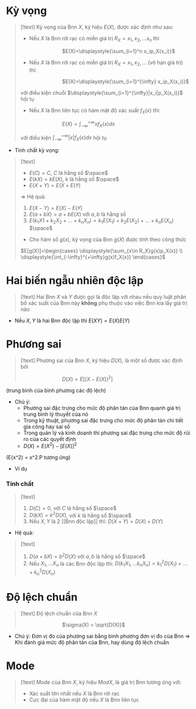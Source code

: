 
# Kỳ vọng

>[!text]
>Kỳ vọng của Bnn $X$, ký hiệu $E(X)$, được xác định như sau:
>
>+ Nếu $X$ là Bnn rời rạc có miền giá trị $R_X={x_1, x_2,...x_n}$ thì
>
>$\hspace{3cm}$ $E(X)=\displaystyle{\sum_{i=1}^n x_ip_X(x_i)}$
>
>+ Nếu $X$ là Bnn rời rạc có miền giá trị $R_X={x_1,x_2,...}$ (vô hạn giá trị) thì:
>  
>$\hspace{3cm}$ $E(X)=\displaystyle{\sum_{i=1}^{\infty} x_ip_X(x_i)}$
>
>với điều kiện chuỗi $\displaystyle{\sum_{i=1}^{\infty}|x_i|p_X(x_i)}$ hội tụ
>
>+ Nếu $X$ là Bnn liên tục có hàm mật độ xác suất $f_X(x)$ thì:
>
>$\hspace{3cm}$ $E(X)=\displaystyle{\int_{-\infty}^{+\infty}}xf_X(x)dx$
>
>với điều kiện $\displaystyle{\int_{-\infty}^{+\infty}}|x|f_X(x)dx$ hội tụ

- Tính chất kỳ vọng:
>[!text]
>+ $E(C) = C$, $C$ là hằng số
>$\space$
>+ $E(kX) = kE(X)$, $k$ là hằng số
>$\space$
>+ $E(X+Y)=E(X+E(Y)$ 
>
>$\Rightarrow$ Hệ quả: 
>1. $E(X-Y)=E(X)-E(Y)$
>2. $E(a+bX) = a+bE(X)$ với $a,b$ là hằng số 
>3. $E(k_1X1+k_2X_2+...+k_nX_n)=k_1E(X_1)+k_2E(X_2)+...+k_nE(X_n)$
>$\space$
>+ Cho hàm số $g(x)$, kỳ vọng của Bnn $g(X)$ được tính theo công thức 
>
>$E[g(X)]=\begin{cases} \displaystyle{\sum_{x\in R_X}g(x)p_X(x)} \\ \displaystyle{\int_{-\infty}^{+\infty}g(x)f_X(x)} \end{cases}$

# Hai biến ngẫu nhiên độc lập

>[!text]
>Hai Bnn $X$ và $Y$ được gọi là độc lập với nhau nếu quy luật phân bố xác suất của Bnn này **không** phụ thuộc vào việc Bnn kia lấy giá trị nào

- Nếu $X,Y$ là hai Bnn độc lập thì $E(XY)=E(X)E(Y)$

# Phương sai

>[!text]
>Phương sai của Bnn $X$, ký hiệu $D(X)$, là một số được xác định bởi
>
>$\hspace{3cm}$ $D(X) = E[(X-E(X))^2]$

(trung bình của bình phương các độ lệch)

- Chú ý:
	+ Phương sai đặc trưng cho mức độ phân tán của Bnn quanh giá trị trung bình lý thuyết của nó
	+ Trong kỹ thuật, phương sai đặc trưng cho mức độ phân tán chi tiết gia công hay sai số
	+ Trong quản lý và kinh doanh thì phương sai đặc trưng cho mức độ rủi ro của các quyết định
	+ $D(X) = E(X^2)-[E(X)]^2$ 

(E(x^2) = x^2.P tương ứng)
- Ví dụ

### Tính chất 

>[!text]
>1. $D(C) = 0$, với $C$ là hằng số
>$\space$
>2. $D(kX) = k^2 D(X)$, với $k$ là hằng số
>$\space$
>3. Nếu $X, Y$ là 2 [[Bnn độc lập]] thì: $D(X+Y) = D(X) + D(Y)$

- Hệ quả:
>[!text]
>1. $D(a+bX) = b^2D(X)$ với $a, b$ là hằng số
>$\space$
>2. Nếu $X_1,...X_n$ là các Bnn độc lập thì: $D(k_1X_1,...k_nX_n) = k_1^2D(X_1)+...+k_n^2D(X_n)$

# Độ lệch chuẩn

>[!text]
>Độ lệch chuẩn của Bnn $X$
>
>$\hspace{3cm}$ $\sigma(X) = \sqrt{D(X)}$

- Chú ý: Đơn vị đo của phương sai bằng bình phương đơn vị đo của Bnn $\Rightarrow$ Khi đánh giá mức độ phân tán của Bnn, hay dùng độ lệch chuẩn 

# Mode

>[!text]
>Mode của Bnn $X$, ký hiệu $ModX$, là giá trị Bnn tương ứng với:
>
>+ Xác suất lớn nhất nếu $X$ là Bnn rời rạc
>+ Cực đại của hàm mật độ nếu $X$ là Bnn liên tục






	

 

